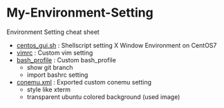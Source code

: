 # My-Environment-Setting
Environment Setting cheat sheet
- [centos_gui.sh](https://github.com/CXBT/My-Environment-Setting/blob/master/centos_gui.sh) : Shellscript setting X Window Environment on CentOS7
- [vimrc](https://github.com/CXBT/My-Environment-Setting/blob/master/vimrc) : Custom vim setting
- [bash_profile](https://github.com/CXBT/dotfile/blob/master/bash_profile) : Custom bash_profile
  - show git branch
  - import bashrc setting
- [conemu.xml](https://github.com/CXBT/dotfile/blob/master/conemu.xml) : Exported custom conemu setting
  - style like xterm
  - transparent ubuntu colored background (used image)
